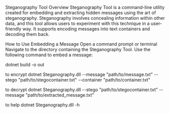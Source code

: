 Steganography Tool
Overview
Steganography Tool is a command-line utility created for embedding and extracting hidden messages using the art of steganography. Steganography involves concealing information within other data, and this tool allows users to experiment with this technique in a user-friendly way. It supports encoding messages into text containers and decoding them back.

How to Use
Embedding a Message
Open a command prompt or terminal
Navigate to the directory containing the Steganography Tool.
Use the following command to embed a message:

dotnet build -o out

to encrypt
dotnet Steganography.dll --message "path/to/message.txt" --stego "path/to/stegocontainer.txt" --container "path/to/container.txt"


to decrypt
dotnet Steganography.dll --stego "path/to/stegocontainer.txt" --message "path/to/extracted_message.txt"

to help
dotnet Steganography.dll -h

